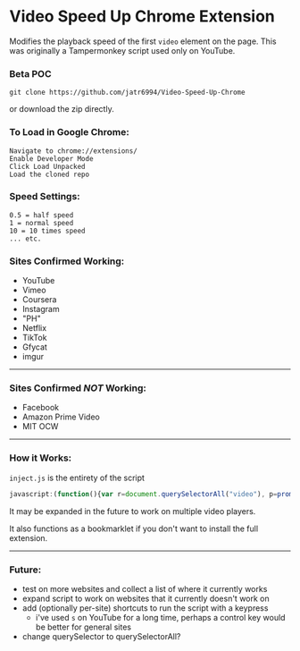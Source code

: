 # Video Speed Up Chrome Extension

Modifies the playback speed of the first `video` element on the page. This was originally a Tampermonkey script used only on YouTube. 

### Beta POC
```
git clone https://github.com/jatr6994/Video-Speed-Up-Chrome
```
or download the zip directly.

### To Load in Google Chrome:
```
Navigate to chrome://extensions/
Enable Developer Mode
Click Load Unpacked
Load the cloned repo
```

### Speed Settings:
```
0.5 = half speed
1 = normal speed
10 = 10 times speed
... etc.
```

### Sites Confirmed Working:
- YouTube
- Vimeo
- Coursera
- Instagram
- "PH"
- Netflix
- TikTok
- Gfycat
- imgur

---

### Sites Confirmed *NOT* Working:
- Facebook
- Amazon Prime Video
- MIT OCW
---


### How it Works:
`inject.js` is the entirety of the script
```js
javascript:(function(){var r=document.querySelectorAll("video"), p=prompt("Speed",r[0].playbackRate);r.forEach(v=>v.playbackRate=p||v.playbackRate);}());
```

It may be expanded in the future to work on multiple video players.

It also functions as a bookmarklet if you don't want to install the full extension.

---

### Future:
- test on more websites and collect a list of where it currently works
- expand script to work on websites that it currently doesn't work on
- add (optionally per-site) shortcuts to run the script with a keypress
  - i've used `s` on YouTube for a long time, perhaps a control key would be better for general sites
- change querySelector to querySelectorAll?
